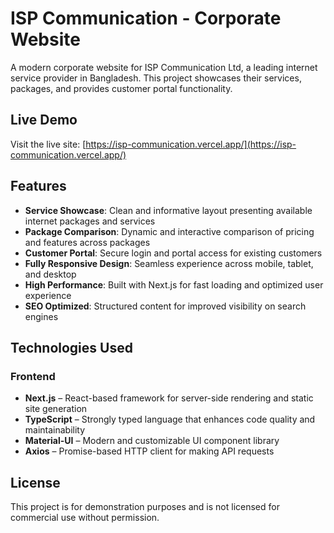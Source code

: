 # ISP Communication - Corporate Website

A modern corporate website for ISP Communication Ltd, a leading internet service provider in Bangladesh. This project showcases their services, packages, and provides customer portal functionality.

## Live Demo

Visit the live site: [https://isp-communication.vercel.app/](https://isp-communication.vercel.app/)

## Features

- **Service Showcase**: Clean and informative layout presenting available internet packages and services  
- **Package Comparison**: Dynamic and interactive comparison of pricing and features across packages  
- **Customer Portal**: Secure login and portal access for existing customers  
- **Fully Responsive Design**: Seamless experience across mobile, tablet, and desktop  
- **High Performance**: Built with Next.js for fast loading and optimized user experience  
- **SEO Optimized**: Structured content for improved visibility on search engines  

## Technologies Used

### Frontend

- **Next.js** – React-based framework for server-side rendering and static site generation  
- **TypeScript** – Strongly typed language that enhances code quality and maintainability  
- **Material-UI** – Modern and customizable UI component library  
- **Axios** – Promise-based HTTP client for making API requests  

## License

This project is for demonstration purposes and is not licensed for commercial use without permission.
